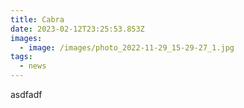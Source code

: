 ```yaml
---
title: Cabra
date: 2023-02-12T23:25:53.853Z
images:
  - image: /images/photo_2022-11-29_15-29-27_1.jpg
tags:
  - news
---
```

asdfadf